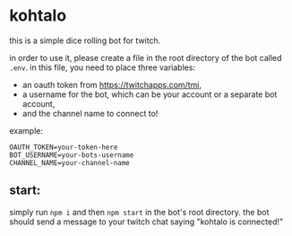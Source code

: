 # kohtalo

this is a simple dice rolling bot for twitch.

in order to use it, please create a file in the root directory of the bot called `.env`. in this file, you need to place three variables:

-   an oauth token from <https://twitchapps.com/tmi>,
-   a username for the bot, which can be your account or a separate bot account,
-   and the channel name to connect to!


example:

```
OAUTH_TOKEN=your-token-here
BOT_USERNAME=your-bots-username
CHANNEL_NAME=your-channel-name
```

## start:

simply run `npm i` and then `npm start` in the bot's root directory. the bot should send a message to your twitch chat saying "kohtalo is connected!"
